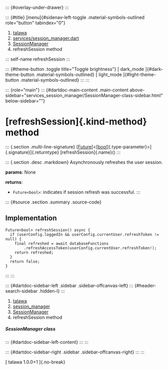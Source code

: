 ::: {#overlay-under-drawer}
:::

::: {#title}
[menu]{#sidenav-left-toggle .material-symbols-outlined role="button"
tabindex="0"}

1.  [talawa](../../index.html)
2.  [services/session_manager.dart](../../services_session_manager/)
3.  [SessionManager](../../services_session_manager/SessionManager-class.html)
4.  refreshSession method

::: self-name
refreshSession
:::

::: {#theme-button .toggle title="Toggle brightness"}
[ dark_mode ]{#dark-theme-button .material-symbols-outlined} [
light_mode ]{#light-theme-button .material-symbols-outlined}
:::
:::

::: {role="main"}
::: {#dartdoc-main-content .main-content above-sidebar="services_session_manager/SessionManager-class-sidebar.html" below-sidebar=""}
<div>

# [refreshSession]{.kind-method} method

</div>

::: {.section .multi-line-signature}
[[Future](https://api.flutter.dev/flutter/dart-core/Future-class.html)[\<[[bool](https://api.flutter.dev/flutter/dart-core/bool-class.html)]{.type-parameter}\>]{.signature}]{.returntype}
[refreshSession]{.name}()
:::

::: {.section .desc .markdown}
Asynchronously refreshes the user session.

**params**: None

**returns**:

-   `Future<bool>`: indicates if session refresh was successful.
:::

::: {#source .section .summary .source-code}
## Implementation

``` language-dart
Future<bool> refreshSession() async {
  if (userConfig.loggedIn && userConfig.currentUser.refreshToken != null) {
    final refreshed = await databaseFunctions
        .refreshAccessToken(userConfig.currentUser.refreshToken!);
    return refreshed;
  }
  return false;
}
```
:::
:::

::: {#dartdoc-sidebar-left .sidebar .sidebar-offcanvas-left}
::: {#header-search-sidebar .hidden-l}
:::

1.  [talawa](../../index.html)
2.  [session_manager](../../services_session_manager/)
3.  [SessionManager](../../services_session_manager/SessionManager-class.html)
4.  refreshSession method

##### SessionManager class

::: {#dartdoc-sidebar-left-content}
:::
:::

::: {#dartdoc-sidebar-right .sidebar .sidebar-offcanvas-right}
:::
:::

[ talawa 1.0.0+1 ]{.no-break}
